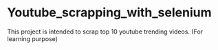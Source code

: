 # Youtube_scrapping_with_selenium
This project is intended to scrap top 10 youtube trending videos. (For learning purpose)
